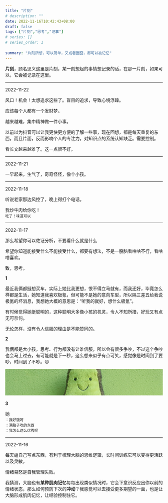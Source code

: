```yaml
---
title: "片刻"
# description: ""
date: 2022-11-16T10:42:43+08:00
draft: false
tags: ["片刻","思考","记事"]
# series: []
# series_order: 1

summary: "片刻所想，可以简单，又或者囫囵，都可以被记忆"
---
```


**片刻**，顾名思义这里是片刻，某一刻想起的事情想记录的话，在那一片刻，如果可以，它会被记录在这里。

---

2022-11-22

风口！机会！太想追求这些了。盲目的追求，导致心境浮躁。

应该每个人都有一个发财梦。

越来越难，集中精神做一件小事。

以前以为抖音可以让我更快更方便的了解一些事，现在回想，都是每天重复的东西，而且片面，反而影响个人的专注力，对知识点的系统认知缺乏。需要控制。

看长文越来越难了。这一点很不好。

---

2022-11-21

一早起来。生气了，奇奇怪怪，像个小孩。

---

2022-11-18

听说老家那边风控了，晚上得打个电话。

我炒牛肉给你吃！<br>
<small>吃了！味道可以</small>

---

2022-11-17

那么希望你可以佐证分析，不要看什么就是什么

希望你知道能接受什么不能接受什么，都要有想法，不是一股脑看啥啥不行，看啥啥喜欢。

致，思考。

**1**

最近我俩都挺想买车，实际上她比我更想，恨不得立马就有，而我还好，毕竟怎么样都是生活，她知道我喜欢极氪，但可能不是她的意向车型，所以隔三差五给我说极氪的坏消息，我想她大概的意思是：“听我的就好，想什么极氪”。

有时候觉得她挺聪明的，这种聪明大多像小孩的机灵，令人不知所措，好玩又有点无可奈何。

无论怎样，没有令人信服的理由是不能赞同的。

**2**

我俩都是大小孩，思考、行为都没有让谁信服，所以会有很多争吵，不过这个争吵也会马上过去，有可能就是下一秒，这么想来似乎有点可笑，感觉像是时间到了要吵，时间到了不吵。😄

![Happy](20221117-1.jpg "on [Unsplash](https://unsplash.com/)")

**3**

她<br>
<small>：我好饿呀</small><br>
<small>：满脑子吃的东西</small><br>
<small>：我怎么这么优秀呢</small>

---

2022-11-16

每天逼自己写点东西，有利于梳理大脑的思维逻辑，长时间训练它可以变得更活跃以及灵敏。

情绪易怒是自我管理失败。

我猜测，大脑也有**某种肌肉记忆**每每出现类似情况时，它会下意识反应出你以前的情绪状态，那么如何预防下次的**冲动**？我感觉可以去接受更多期望的一面，也是让大脑形成肌肉记忆，让经验控制住它。


